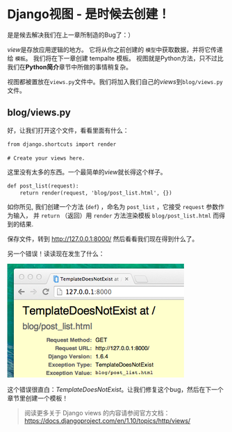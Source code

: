 # Django视图 - 是时候去创建！

是是候去解决我们在上一章所制造的Bug了：）

*view*是存放应用逻辑的地方。 它将从你之前创建的 `模型`中获取数据，并将它传递给 `模板`。 我们将在下一章创建 tempalte 模板。 视图就是Python方法，只不过比我们在**Python简介**章节中所做的事情稍复杂。

视图都被置放在`views.py`文件中。我们将加入我们自己的*views*到`blog/views.py`文件。

## blog/views.py

好，让我们打开这个文件，看看里面有什么：

    from django.shortcuts import render

    # Create your views here.


这里没有太多的东西。一个最简单的*view*就长得这个样子。

    def post_list(request):
        return render(request, 'blog/post_list.html', {})


如你所见, 我们创建一个方法 (`def`) ，命名为 `post_list` ，它接受 `request` 参数作为输入， 并 `return` （返回）用 `render` 方法渲染模板 `blog/post_list.html` 而得到的结果.

保存文件，转到 http://127.0.0.1:8000/ 然后看看我们现在得到什么了。

另一个错误！读读现在发生了什么：

![错误][1]

 [1]: images/error.png

这个错误很直白：*TemplateDoesNotExist*。让我们修复这个bug，然后在下一个章节里创建一个模板！

> 阅读更多关于 Django views 的内容请参阅官方文档： https://docs.djangoproject.com/en/1.10/topics/http/views/

